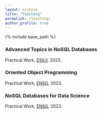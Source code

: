 ```yaml
---
layout: archive
title: "Teaching"
permalink: /teaching/
author_profile: true
---
```


{% include base_path %}

### Advanced Topics in NoSQL Databases
Practical Work, [ESILV](https://www.esilv.fr/), 2023.

### Oriented Object Programming
Practical Work, [ENSG](https://ensg.eu/fr), 2023.

### NoSQL Databases for Data Science
Practical Work, [ENSG](https://ensg.eu/fr), 2023.
  
<!-- Commenting out the following code block:
{% for post in site.teaching reversed %}
  {% include archive-single.html %}
{% endfor %}
-->
